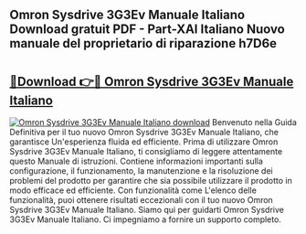 ## Omron Sysdrive 3G3Ev Manuale Italiano Download gratuit PDF - Part-XAI Italiano Nuovo manuale del proprietario di riparazione h7D6e

# <h2><a href="http://dfeft7i.blite.top/?on=Omron+Sysdrive+3G3Ev+Manuale+Italiano">🔗Download 👉🔴 Omron Sysdrive 3G3Ev Manuale Italiano</a></h2>

[![Omron Sysdrive 3G3Ev Manuale Italiano download](https://i.imgur.com/lujVjoI.png)](http://dfeft7i.blite.top/?on=Omron+Sysdrive+3G3Ev+Manuale+Italiano)
Benvenuto nella Guida Definitiva per il tuo nuovo Omron Sysdrive 3G3Ev Manuale Italiano, che garantisce Un'esperienza fluida ed efficiente. Prima di utilizzare Omron Sysdrive 3G3Ev Manuale Italiano, ti consigliamo di leggere attentamente questo Manuale di istruzioni. Contiene informazioni importanti sulla configurazione, il funzionamento, la manutenzione e la risoluzione dei problemi del prodotto per garantire che sia possibile utilizzare il prodotto in modo efficace ed efficiente. Con funzionalità come L'elenco delle funzionalità, puoi ottenere risultati eccezionali con il tuo nuovo Omron Sysdrive 3G3Ev Manuale Italiano. Siamo qui per guidarti Omron Sysdrive 3G3Ev Manuale Italiano. Ci impegniamo a fornire un supporto completo.
